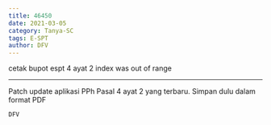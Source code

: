 ```yaml
---
title: 46450
date: 2021-03-05
category: Tanya-SC
tags: E-SPT
author: DFV
---
```


cetak bupot espt 4 ayat 2 index was out of range

---

Patch update aplikasi PPh Pasal 4 ayat 2 yang terbaru. Simpan dulu dalam format PDF

`DFV`
